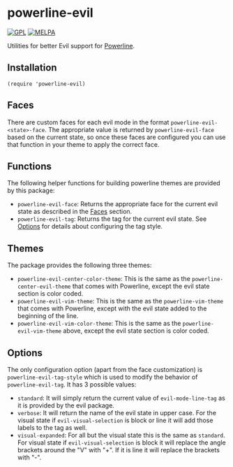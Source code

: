 powerline-evil
==============

[![GPL](http://img.shields.io/badge/license-GNU%20GPLv3-blue.svg)](https://github.com/raugturi/powerline-evil/blob/master/LICENSE)
[![MELPA](https://melpa.org/packages/powerline-evil-badge.svg)](https://melpa.org/#/powerline-evil)

Utilities for better Evil support for [Powerline](https://github.com/milkypostman/powerline).

## Installation

    (require 'powerline-evil)
    

## Faces

There are custom faces for each evil mode in the format `powerline-evil-<state>-face`. The appropriate value is returned by `powerline-evil-face` based on the current state, so once these faces are configured you can use that function in your theme to apply the correct face.

## Functions

The following helper functions for building powerline themes are provided by this package:
* `powerline-evil-face`: Returns the appropriate face for the current evil state as described in the [Faces](#faces) section.
* `powerline-evil-tag`: Returns the tag for the current evil state. See [Options](#options) for details about configuring the tag style.

## Themes

The package provides the following three themes:
* `powerline-evil-center-color-theme`: This is the same as the `powerline-center-evil-theme` that comes with Powerline, except the evil state section is color coded.
* `powerline-evil-vim-theme`: This is the same as the `powerline-vim-theme` that comes with Powerline, except with the evil state added to the beginning of the line.
* `powerline-evil-vim-color-theme`: This is the same as the `powerline-evil-vim-theme` above, except the evil state section is color coded.

## Options

The only configuration option (apart from the face customization) is `powerline-evil-tag-style` which is used to modify the behavior of `powerline-evil-tag`. It has 3 possible values:
* `standard`: It will simply return the current value of `evil-mode-line-tag` as it is provided by the evil package.
* `verbose`: It will return the name of the evil state in upper case. For the visual state if `evil-visual-selection` is block or line it will add those labels to the tag as well.
* `visual-expanded`: For all but the visual state this is the same as `standard`. For visual state if `evil-visual-selection` is block it will replace the angle brackets around the "V" with "+". If it is line it will replace the brackets with "-".
